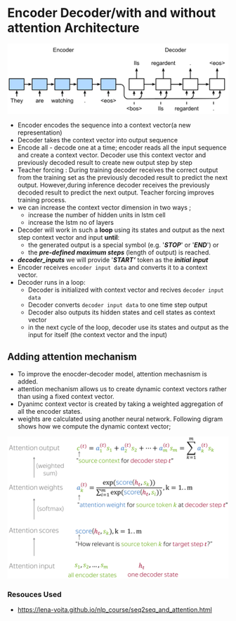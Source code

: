 # Encoder Decoder/with and without attention Architecture
![image](../images/encoder_decoder.svg)
- Encoder encodes the sequence into a context vector(a new representation)
- Decoder takes the context vector into output sequence
- Encode all - decode one at a time; encoder reads all the input sequence and create a context vector. Decoder use this context vector and previously decoded result to create new output step by step
- Teacher forcing : During training decoder receives the correct output from the training set as the previously decoded result to predict the next output. However,during inference decoder receives the previously decoded result to predict the next output. Teacher forcing improves training process.
- we can increase the context vector dimension in two ways ;
    - increase the number of hidden units in lstm cell
    - increase the lstm no of layers
- Decoder will work in such a **loop** using its states and output as the next step context vector and input **until**:
    - the generated output is a special symbol (e.g. '***STOP***' or '***END***') or
    - the ***pre-defined maximum steps*** (length of output) is reached.
- ***decoder_inputs*** we will provide '***START’*** token as the ***initial input***
- Encoder receives `encoder input data` and converts it to a context vector.
- Decoder runs in a loop:
    - Decoder is initialized with context vector and recives `decoder input data`
    - Decoder converts `decoder input data` to one time step output
    - Decoder also outputs its hidden states and cell states as context vector
    - in the next cycle of the loop, decoder use its states and output as the input for itself (the context vector and the input)

## Adding attention mechanism 
- To improve the enocder-decoder model, attention mechasnism is added. 
- attention mechanism allows us to create dynamic context vectors rather than using a fixed context vector. 
- Dyanimc context vector is created by taking a weighted aggregation of all the encoder states. 
- weights are calculated using another neural network. 
Following digram shows how we compute the dynamic context vector; 

![image](../images/encoder_decoder_attention.png)


### Resouces Used 
* https://lena-voita.github.io/nlp_course/seq2seq_and_attention.html
 
